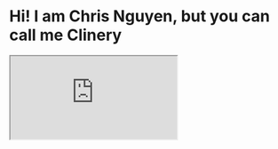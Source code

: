 # Hi! I am Chris Nguyen, but you can call me Clinery
<iframe src="https://clinery1.github.io"></iframe>

